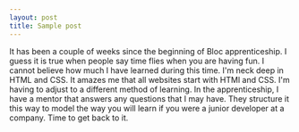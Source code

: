 ```yaml
---
layout: post
title: Sample post
---
```

It has been a couple of weeks since the beginning of Bloc apprenticeship. I guess it is true when people say time flies when you are having fun. I cannot believe how much I have learned during this time. I'm neck deep in HTML and CSS. It amazes me that all websites start with HTMl and CSS. I'm having to adjust to a different method of learning. In the apprenticeship, I have a mentor that answers any questions that I may have. They structure it this way to model the way you will learn if you were a junior developer at a company. Time to get back to it.
